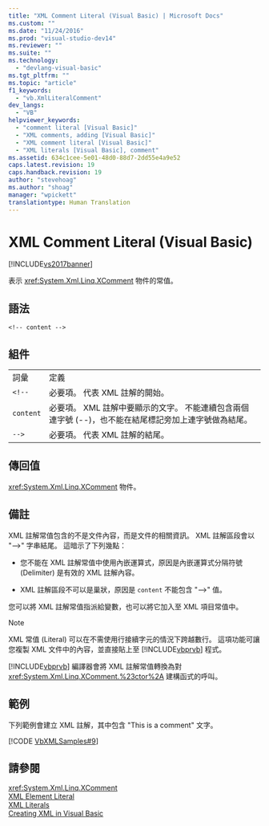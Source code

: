 ```yaml
---
title: "XML Comment Literal (Visual Basic) | Microsoft Docs"
ms.custom: ""
ms.date: "11/24/2016"
ms.prod: "visual-studio-dev14"
ms.reviewer: ""
ms.suite: ""
ms.technology: 
  - "devlang-visual-basic"
ms.tgt_pltfrm: ""
ms.topic: "article"
f1_keywords: 
  - "vb.XmlLiteralComment"
dev_langs: 
  - "VB"
helpviewer_keywords: 
  - "comment literal [Visual Basic]"
  - "XML comments, adding [Visual Basic]"
  - "XML comment literal [Visual Basic]"
  - "XML literals [Visual Basic], comment"
ms.assetid: 634c1cee-5e01-48d0-88d7-2dd55e4a9e52
caps.latest.revision: 19
caps.handback.revision: 19
author: "stevehoag"
ms.author: "shoag"
manager: "wpickett"
translationtype: Human Translation
---
```

# XML Comment Literal (Visual Basic)
[!INCLUDE[vs2017banner](../../../csharp/includes/vs2017banner.md)]

表示 <xref:System.Xml.Linq.XComment> 物件的常值。  
  
## 語法  
  
```  
<!-- content -->  
```  
  
## 組件  
  
|||  
|-|-|  
|詞彙|定義|  
|`<!--`|必要項。  代表 XML 註解的開始。|  
|`content`|必要項。  XML 註解中要顯示的文字。  不能連續包含兩個連字號 \(\-\-\)，也不能在結尾標記旁加上連字號做為結尾。|  
|`-->`|必要項。  代表 XML 註解的結尾。|  
  
## 傳回值  
 <xref:System.Xml.Linq.XComment> 物件。  
  
## 備註  
 XML 註解常值包含的不是文件內容，而是文件的相關資訊。  XML 註解區段會以 "\-\-\>" 字串結尾。  這暗示了下列幾點：  
  
-   您不能在 XML 註解常值中使用內嵌運算式，原因是內嵌運算式分隔符號 \(Delimiter\) 是有效的 XML 註解內容。  
  
-   XML 註解區段不可以是巢狀，原因是 `content` 不能包含 "\-\-\>" 值。  
  
 您可以將 XML 註解常值指派給變數，也可以將它加入至 XML 項目常值中。  
  
> [!NOTE]
>  XML 常值 \(Literal\) 可以在不需使用行接續字元的情況下跨越數行。  這項功能可讓您複製 XML 文件中的內容，並直接貼上至 [!INCLUDE[vbprvb](../../../csharp/programming-guide/concepts/linq/includes/vbprvb_md.md)] 程式。  
  
 [!INCLUDE[vbprvb](../../../csharp/programming-guide/concepts/linq/includes/vbprvb_md.md)] 編譯器會將 XML 註解常值轉換為對 <xref:System.Xml.Linq.XComment.%23ctor%2A> 建構函式的呼叫。  
  
## 範例  
 下列範例會建立 XML 註解，其中包含 "This is a comment" 文字。  
  
 [!CODE [VbXMLSamples#9](../CodeSnippet/VS_Snippets_VBCSharp/VbXMLSamples#9)]  
  
## 請參閱  
 <xref:System.Xml.Linq.XComment>   
 [XML Element Literal](../../../visual-basic/language-reference/xml-literals/xml-element-literal.md)   
 [XML Literals](../../../visual-basic/language-reference/xml-literals/index.md)   
 [Creating XML in Visual Basic](../../../visual-basic/programming-guide/language-features/xml/creating-xml.md)